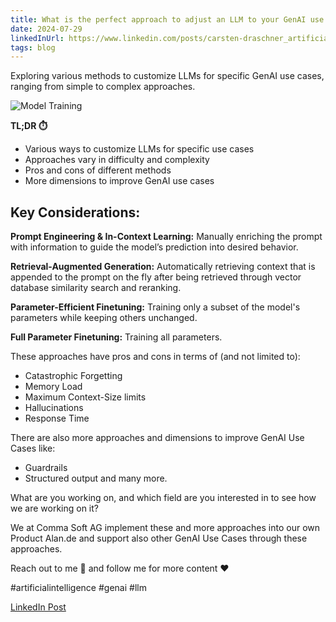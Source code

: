 ```yaml
---
title: What is the perfect approach to adjust an LLM to your GenAI use case?
date: 2024-07-29
linkedInUrl: https://www.linkedin.com/posts/carsten-draschner_artificialintelligence-genai-llm-activity-7228755735776546817-cUi0?utm_source=share&utm_medium=member_desktop
tags: blog
---
```


Exploring various methods to customize LLMs for specific GenAI use cases, ranging from simple to complex approaches.

![Model Training](/img/blog_images/modeltraining.png)

**TL;DR ⏱️**
- Various ways to customize LLMs for specific use cases
- Approaches vary in difficulty and complexity
- Pros and cons of different methods
- More dimensions to improve GenAI use cases

<!-- excerpt -->

## Key Considerations:

**Prompt Engineering & In-Context Learning:** Manually enriching the prompt with information to guide the model’s prediction into desired behavior.

**Retrieval-Augmented Generation:** Automatically retrieving context that is appended to the prompt on the fly after being retrieved through vector database similarity search and reranking.

**Parameter-Efficient Finetuning:** Training only a subset of the model's parameters while keeping others unchanged.

**Full Parameter Finetuning:** Training all parameters.

These approaches have pros and cons in terms of (and not limited to):
- Catastrophic Forgetting
- Memory Load
- Maximum Context-Size limits
- Hallucinations
- Response Time

There are also more approaches and dimensions to improve GenAI Use Cases like:
- Guardrails
- Structured output
and many more.

What are you working on, and which field are you interested in to see how we are working on it?

We at Comma Soft AG implement these and more approaches into our own Product Alan.de and support also other GenAI Use Cases through these approaches.

Reach out to me 🤗 and follow me for more content ❤️

#artificialintelligence #genai #llm

[LinkedIn Post](https://www.linkedin.com/posts/carsten-draschner_artificialintelligence-genai-llm-activity-7228755735776546817-cUi0?utm_source=share&utm_medium=member_desktop)
